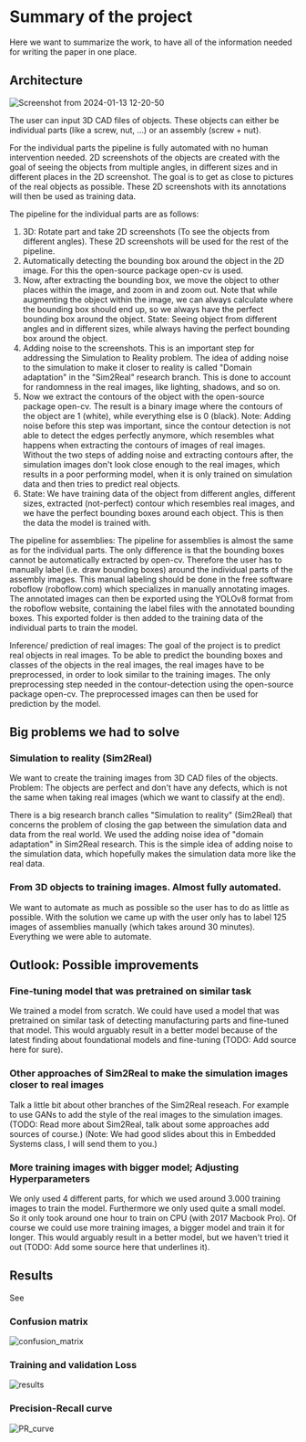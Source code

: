 # Summary of the project
Here we want to summarize the work, to have all of the information needed for writing the paper in one place.

## Architecture
![Screenshot from 2024-01-13 12-20-50](https://github.com/rodolfo-cacacho/3d_mai/assets/67323507/9c568df2-0d13-467f-9b7f-220e34af60a7)

The user can input 3D CAD files of objects. These objects can either be individual parts (like a screw, nut, ...) or an assembly (screw + nut). 

For the individual parts the pipeline is fully automated with no human intervention needed. 2D screenshots of the objects are created with the goal of seeing the objects from multiple angles, in different sizes and in different places in the 2D screenshot. The goal is to get as close to pictures of the real objects as possible. These 2D screenshots with its annotations will then be used as training data. 

The pipeline for the individual parts are as follows: 
1. 3D: Rotate part and take 2D screenshots (To see the objects from different angles). These 2D screenshots will be used for the rest of the pipeline.
2. Automatically detecting the bounding box around the object in the 2D image. For this the open-source package open-cv is used.
3. Now, after extracting the bounding box, we move the object to other places within the image, and zoom in and zoom out. Note that while augmenting the object within the image, we can always calculate where the bounding box should end up, so we always have the perfect bounding box around the object. State: Seeing object from different angles and in different sizes, while always having the perfect bounding box around the object.
4. Adding noise to the screenshots. This is an important step for addressing the Simulation to Reality problem. The idea of adding noise to the simulation to make it closer to reality is called "Domain adaptation" in the "Sim2Real" research branch. This is done to account for randomness in the real images, like lighting, shadows, and so on.
5. Now we extract the contours of the object with the open-source package open-cv. The result is a binary image where the contours of the object are 1 (white), while everything else is 0 (black). Note: Adding noise before this step was important, since the contour detection is not able to detect the edges perfectly anymore, which resembles what happens when extracting the contours of images of real images. Without the two steps of adding noise and extracting contours after, the simulation images don't look close enough to the real images, which results in a poor performing model, when it is only trained on simulation data and then tries to predict real objects.
6. State: We have training data of the object from different angles, different sizes, extracted (not-perfect) contour which resembles real images, and we have the perfect bounding boxes around each object. This is then the data the model is trained with.

The pipeline for assemblies: 
The pipeline for assemblies is almost the same as for the individual parts. The only difference is that the bounding boxes cannot be automatically extracted by open-cv. Therefore the user has to manually label (i.e. draw bounding boxes) around the individual parts of the assembly images. This manual labeling should be done in the free software roboflow (roboflow.com) which specializes in manually annotating images. The annotated images can then be exported using the YOLOv8 format from the roboflow website, containing the label files with the annotated bounding boxes. This exported folder is then added to the training data of the individual parts to train the model.

Inference/ prediction of real images: 
The goal of the project is to predict real objects in real images. To be able to predict the bounding boxes and classes of the objects in the real images, the real images have to be preprocessed, in order to look similar to the training images. The only preprocessing step needed in the contour-detection using the open-source package open-cv. The preprocessed images can then be used for prediction by the model.


## Big problems we had to solve
### Simulation to reality (Sim2Real) 
We want to create the training images from 3D CAD files of the objects. Problem: The objects are perfect and don't have any defects, which is not the same when taking real images (which we want to classify at the end).

There is a big research branch calles "Simulation to reality" (Sim2Real) that concerns the problem of closing the gap between the simulation data and data from the real world.
We used the adding noise idea of "domain adaptation" in Sim2Real research. This is the simple idea of adding noise to the simulation data, which hopefully makes the simulation data more like the real data.

### From 3D objects to training images. Almost fully automated.
We want to automate as much as possible so the user has to do as little as possible. With the solution we came up with the user only has to label 125 images of assemblies manually (which takes around 30 minutes). Everything we were able to automate.


## Outlook: Possible improvements
### Fine-tuning model that was pretrained on similar task 
We trained a model from scratch. We could have used a model that was pretrained on similar task of detecting manufacturing parts and fine-tuned that model. 
This would arguably result in a better model because of the latest finding about foundational models and fine-tuning (TODO: Add source here for sure).

### Other approaches of Sim2Real to make the simulation images closer to real images
Talk a little bit about other branches of the Sim2Real reseach. For example to use GANs to add the style of the real images to the simulation images. 
(TODO: Read more about Sim2Real, talk about some approaches add sources of course.)
(Note: We had good slides about this in Embedded Systems class, I will send them to you.)

### More training images with bigger model; Adjusting Hyperparameters
We only used 4 different parts, for which we used around 3.000 training images to train the model.
Furthermore we only used quite a small model. So it only took around one hour to train on CPU (with 2017 Macbook Pro).
Of course we could use more training images, a bigger model and train it for longer. This would arguably result in a better model, but we haven't tried it out (TODO: Add some source here that underlines it).


## Results 
See 
### Confusion matrix 
![confusion_matrix](https://github.com/rodolfo-cacacho/3d_mai/assets/67323507/88ec2bbf-e089-4b60-9bd3-be447fa61a1c)

### Training and validation Loss
![results](https://github.com/rodolfo-cacacho/3d_mai/assets/67323507/14c91f1b-af4f-4663-b1eb-c215ad01f65d)

### Precision-Recall curve
![PR_curve](https://github.com/rodolfo-cacacho/3d_mai/assets/67323507/dadcc5ea-edb7-42e3-b320-60576cf319f7)
